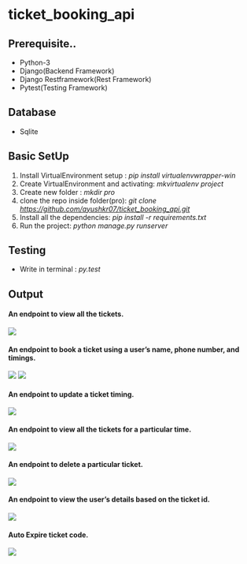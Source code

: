 # ticket_booking_api

## Prerequisite..
 - Python-3
 - Django(Backend Framework)
 - Django Restframework(Rest Framework)
 - Pytest(Testing Framework)
 
## Database
  - Sqlite
 
 ## Basic SetUp
1. Install VirtualEnvironment setup : *pip install virtualenvwrapper-win*
2. Create VirtualEnvironment and activating: *mkvirtualenv project*
3. Create new folder : *mkdir pro*
4. clone the repo inside folder(pro): *git clone https://github.com/ayushkr07/ticket_booking_api.git*
5. Install all the dependencies: *pip install -r requirements.txt*
6. Run the project: *python manage.py runserver*

## Testing
  - Write in terminal : *py.test*


## Output

#### An endpoint to view all the tickets.
![](images/get_all_ticket.png)

#### An endpoint to book a ticket using a user’s name, phone number, and timings.
![](images/1(a).png)
![](images/1(b).png)

#### An endpoint to update a ticket timing.
![](images/2.png)

#### An endpoint to view all the tickets for a particular time.
![](images/3.png)

#### An endpoint to delete a particular ticket.
![](images/4.png)

#### An endpoint to view the user’s details based on the ticket id.
![](images/5.png)

#### Auto Expire ticket code.
![](images/expire_ticket_code.png)
